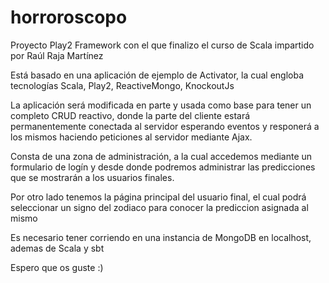 horroroscopo
============

Proyecto Play2 Framework con el que finalizo el curso de Scala impartido por Raúl Raja Martínez

Está basado en una aplicación de ejemplo de Activator, la cual engloba tecnologías Scala, Play2, ReactiveMongo, KnockoutJs

La aplicación será modificada en parte y usada como base para tener un completo CRUD reactivo, donde la parte del cliente estará permanentemente conectada al servidor esperando eventos y responerá a los mismos haciendo peticiones al servidor mediante Ajax.

Consta de una zona de administración, a la cual accedemos mediante un formulario de logín y desde donde podremos administrar las predicciones que se mostrarán a los usuarios finales.

Por otro lado tenemos la página principal del usuario final, el cual podrá seleccionar un signo del zodiaco para conocer la prediccion asignada al mismo

Es necesario tener corriendo en una instancia de MongoDB en localhost, ademas de Scala y sbt

Espero que os guste 
:)

